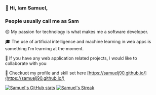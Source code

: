 ### 👋 Hi, Iam Samuel, 

### People usually call me as Sam

:heart_eyes: My passion for technology is what makes me a software developer.

:mortar_board: The use of artificial intelligence and machine learning in web apps is something I'm learning at the moment.

:handshake: If you have any web application related projects, I would like to collaborate with you

:information_desk_person: Checkuot my profile and skill set here [https://samuelj90.github.io/](https://samuelj90.github.io/) 


[![Samuel's GitHub stats](https://github-readme-stats.vercel.app/api?username=samuelj90&show_icons=true&theme=light)](https://github.com/samuelj90/samuelj90) [![Samuel's Streak](https://github-readme-streak-stats.herokuapp.com/?user=samuelj90)](https://github.com/samuelj90/samuelj90)
<!---
samuelj90/samuelj90 is a ✨ special ✨ repository because its `README.md` (this file) appears on your GitHub profile.
You can click the Preview link to take a look at your changes.
--->
